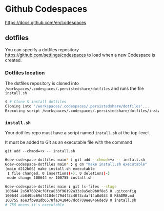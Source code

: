 # Github Codespaces

<https://docs.github.com/en/codespaces>

## dotfiles

You can specify a dotfiles repository <https://github.com/settings/codespaces> to load when a new Codespace is created.

### Dotfiles location

The dotfiles repository is cloned into `/workspaces/.codespaces/.persistedshare/dotfiles` and runs the file `install.sh`

```bash
$ # Clone & install dotfiles
Cloning into '/workspaces/.codespaces/.persistedshare/dotfiles'...
Executing script /workspaces/.codespaces/.persistedshare/dotfiles/install.sh
```

### `install.sh`

Your dotfiles repo must have a script named `install.sh` at the top-level.

It must be added to Git as an executable file with the command

`git add --chmod=+x -- install.sh`

```bash
6dev-codespace-dotfiles main* ❯ git add --chmod=+x -- install.sh
6dev-codespace-dotfiles main* ❯ g cm "make install.sh executable"
[main d212b06] make install.sh executable
 1 file changed, 0 insertions(+), 0 deletions(-)
 mode change 100644 => 100755 install.sh

6dev-codespace-dotfiles main ❯ git ls-files --stage
100644 2a5076024cf8fca833f96192a33c8a5eb9b0f8e5 0 .gitconfig
100644 ab849bc69df4104e479d4f3c40f3cdaf14a0d033 0 README.md
100755 a6e3fb981db6578fa3418467dcd709ee8466ded9 0 install.sh
# 755 means it's executable
```

